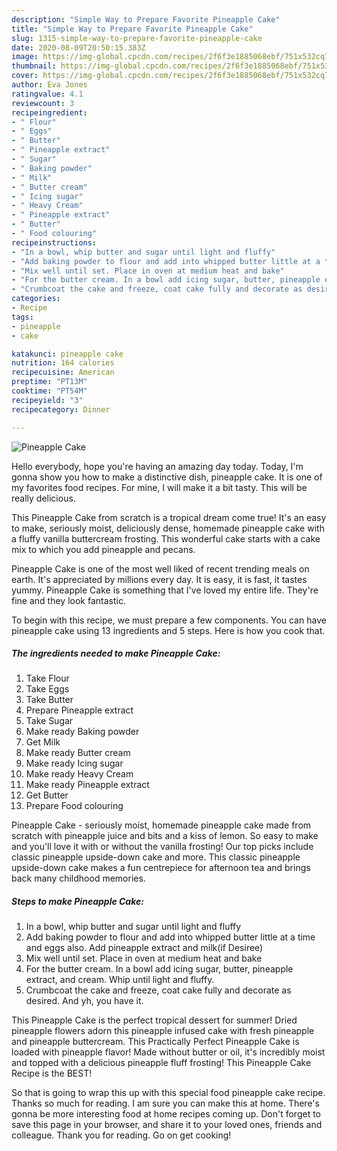 ```yaml
---
description: "Simple Way to Prepare Favorite Pineapple Cake"
title: "Simple Way to Prepare Favorite Pineapple Cake"
slug: 1315-simple-way-to-prepare-favorite-pineapple-cake
date: 2020-08-09T20:50:15.383Z
image: https://img-global.cpcdn.com/recipes/2f6f3e1885068ebf/751x532cq70/pineapple-cake-recipe-main-photo.jpg
thumbnail: https://img-global.cpcdn.com/recipes/2f6f3e1885068ebf/751x532cq70/pineapple-cake-recipe-main-photo.jpg
cover: https://img-global.cpcdn.com/recipes/2f6f3e1885068ebf/751x532cq70/pineapple-cake-recipe-main-photo.jpg
author: Eva Jones
ratingvalue: 4.1
reviewcount: 3
recipeingredient:
- " Flour"
- " Eggs"
- " Butter"
- " Pineapple extract"
- " Sugar"
- " Baking powder"
- " Milk"
- " Butter cream"
- " Icing sugar"
- " Heavy Cream"
- " Pineapple extract"
- " Butter"
- " Food colouring"
recipeinstructions:
- "In a bowl, whip butter and sugar until light and fluffy"
- "Add baking powder to flour and add into whipped butter little at a time and eggs also. Add pineapple extract and milk(if Desiree)"
- "Mix well until set. Place in oven at medium heat and bake"
- "For the butter cream. In a bowl add icing sugar, butter, pineapple extract, and cream. Whip until light and fluffy."
- "Crumbcoat the cake and freeze, coat cake fully and decorate as desired. And yh, you have it."
categories:
- Recipe
tags:
- pineapple
- cake

katakunci: pineapple cake 
nutrition: 164 calories
recipecuisine: American
preptime: "PT13M"
cooktime: "PT54M"
recipeyield: "3"
recipecategory: Dinner

---
```



![Pineapple Cake](https://img-global.cpcdn.com/recipes/2f6f3e1885068ebf/751x532cq70/pineapple-cake-recipe-main-photo.jpg)

Hello everybody, hope you're having an amazing day today. Today, I'm gonna show you how to make a distinctive dish, pineapple cake. It is one of my favorites food recipes. For mine, I will make it a bit tasty. This will be really delicious.

This Pineapple Cake from scratch is a tropical dream come true! It&#39;s an easy to make, seriously moist, deliciously dense, homemade pineapple cake with a fluffy vanilla buttercream frosting. This wonderful cake starts with a cake mix to which you add pineapple and pecans.

Pineapple Cake is one of the most well liked of recent trending meals on earth. It's appreciated by millions every day. It is easy, it is fast, it tastes yummy. Pineapple Cake is something that I've loved my entire life. They're fine and they look fantastic.


To begin with this recipe, we must prepare a few components. You can have pineapple cake using 13 ingredients and 5 steps. Here is how you cook that.

<!--inarticleads1-->

##### The ingredients needed to make Pineapple Cake:

1. Take  Flour
1. Take  Eggs
1. Take  Butter
1. Prepare  Pineapple extract
1. Take  Sugar
1. Make ready  Baking powder
1. Get  Milk
1. Make ready  Butter cream
1. Make ready  Icing sugar
1. Make ready  Heavy Cream
1. Make ready  Pineapple extract
1. Get  Butter
1. Prepare  Food colouring


Pineapple Cake - seriously moist, homemade pineapple cake made from scratch with pineapple juice and bits and a kiss of lemon. So easy to make and you&#39;ll love it with or without the vanilla frosting! Our top picks include classic pineapple upside-down cake and more. This classic pineapple upside-down cake makes a fun centrepiece for afternoon tea and brings back many childhood memories. 

<!--inarticleads2-->

##### Steps to make Pineapple Cake:

1. In a bowl, whip butter and sugar until light and fluffy
1. Add baking powder to flour and add into whipped butter little at a time and eggs also. Add pineapple extract and milk(if Desiree)
1. Mix well until set. Place in oven at medium heat and bake
1. For the butter cream. In a bowl add icing sugar, butter, pineapple extract, and cream. Whip until light and fluffy.
1. Crumbcoat the cake and freeze, coat cake fully and decorate as desired. And yh, you have it.


This Pineapple Cake is the perfect tropical dessert for summer! Dried pineapple flowers adorn this pineapple infused cake with fresh pineapple and pineapple buttercream. This Practically Perfect Pineapple Cake is loaded with pineapple flavor! Made without butter or oil, it&#39;s incredibly moist and topped with a delicious pineapple fluff frosting! This Pineapple Cake Recipe is the BEST! 

So that is going to wrap this up with this special food pineapple cake recipe. Thanks so much for reading. I am sure you can make this at home. There's gonna be more interesting food at home recipes coming up. Don't forget to save this page in your browser, and share it to your loved ones, friends and colleague. Thank you for reading. Go on get cooking!
